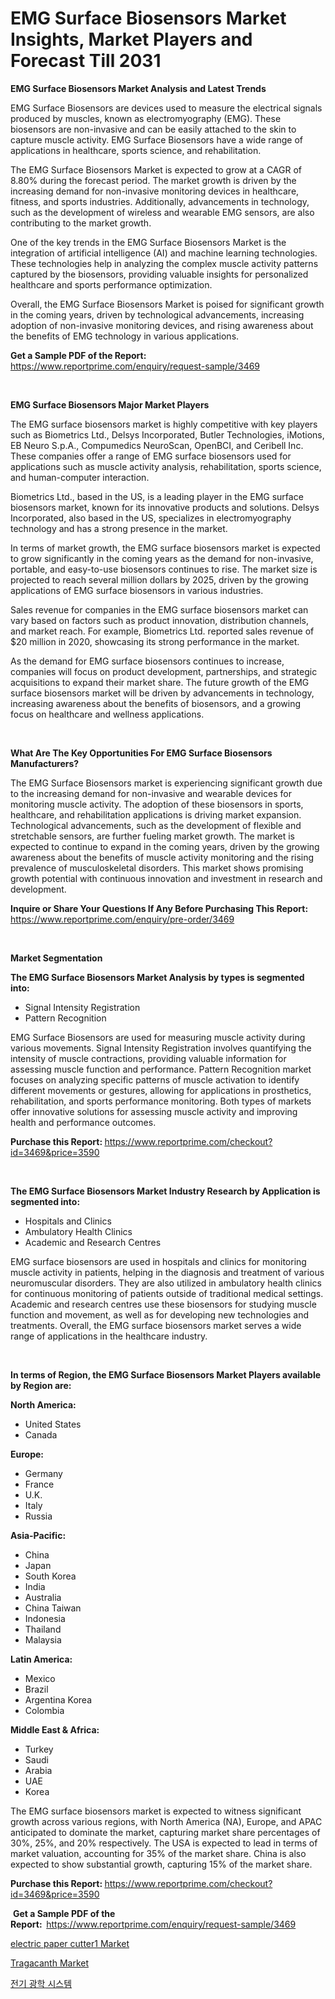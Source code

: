<p><h1>EMG Surface Biosensors Market Insights, Market Players and Forecast Till 2031</h1></p><p><strong>EMG Surface Biosensors Market Analysis and Latest Trends</strong></p>
<p><p>EMG Surface Biosensors are devices used to measure the electrical signals produced by muscles, known as electromyography (EMG). These biosensors are non-invasive and can be easily attached to the skin to capture muscle activity. EMG Surface Biosensors have a wide range of applications in healthcare, sports science, and rehabilitation.</p><p>The EMG Surface Biosensors Market is expected to grow at a CAGR of 8.80% during the forecast period. The market growth is driven by the increasing demand for non-invasive monitoring devices in healthcare, fitness, and sports industries. Additionally, advancements in technology, such as the development of wireless and wearable EMG sensors, are also contributing to the market growth.</p><p>One of the key trends in the EMG Surface Biosensors Market is the integration of artificial intelligence (AI) and machine learning technologies. These technologies help in analyzing the complex muscle activity patterns captured by the biosensors, providing valuable insights for personalized healthcare and sports performance optimization.</p><p>Overall, the EMG Surface Biosensors Market is poised for significant growth in the coming years, driven by technological advancements, increasing adoption of non-invasive monitoring devices, and rising awareness about the benefits of EMG technology in various applications.</p></p>
<p><strong>Get a Sample PDF of the Report:&nbsp;</strong> <a href="https://www.reportprime.com/enquiry/request-sample/3469">https://www.reportprime.com/enquiry/request-sample/3469</a></p>
<p>&nbsp;</p>
<p><strong>EMG Surface Biosensors Major Market Players</strong></p>
<p><p>The EMG surface biosensors market is highly competitive with key players such as Biometrics Ltd., Delsys Incorporated, Butler Technologies, iMotions, EB Neuro S.p.A., Compumedics NeuroScan, OpenBCI, and Ceribell Inc. These companies offer a range of EMG surface biosensors used for applications such as muscle activity analysis, rehabilitation, sports science, and human-computer interaction.</p><p>Biometrics Ltd., based in the US, is a leading player in the EMG surface biosensors market, known for its innovative products and solutions. Delsys Incorporated, also based in the US, specializes in electromyography technology and has a strong presence in the market.</p><p>In terms of market growth, the EMG surface biosensors market is expected to grow significantly in the coming years as the demand for non-invasive, portable, and easy-to-use biosensors continues to rise. The market size is projected to reach several million dollars by 2025, driven by the growing applications of EMG surface biosensors in various industries.</p><p>Sales revenue for companies in the EMG surface biosensors market can vary based on factors such as product innovation, distribution channels, and market reach. For example, Biometrics Ltd. reported sales revenue of $20 million in 2020, showcasing its strong performance in the market.</p><p>As the demand for EMG surface biosensors continues to increase, companies will focus on product development, partnerships, and strategic acquisitions to expand their market share. The future growth of the EMG surface biosensors market will be driven by advancements in technology, increasing awareness about the benefits of biosensors, and a growing focus on healthcare and wellness applications.</p></p>
<p>&nbsp;</p>
<p><strong>What Are The Key Opportunities For EMG Surface Biosensors Manufacturers?</strong></p>
<p><p>The EMG Surface Biosensors market is experiencing significant growth due to the increasing demand for non-invasive and wearable devices for monitoring muscle activity. The adoption of these biosensors in sports, healthcare, and rehabilitation applications is driving market expansion. Technological advancements, such as the development of flexible and stretchable sensors, are further fueling market growth. The market is expected to continue to expand in the coming years, driven by the growing awareness about the benefits of muscle activity monitoring and the rising prevalence of musculoskeletal disorders. This market shows promising growth potential with continuous innovation and investment in research and development.</p></p>
<p><strong>Inquire or Share Your Questions If Any Before Purchasing This Report:</strong> <a href="https://www.reportprime.com/enquiry/pre-order/3469">https://www.reportprime.com/enquiry/pre-order/3469</a></p>
<p>&nbsp;</p>
<p><strong>Market Segmentation</strong></p>
<p><strong>The EMG Surface Biosensors Market Analysis by types is segmented into:</strong></p>
<p><ul><li>Signal Intensity Registration</li><li>Pattern Recognition</li></ul></p>
<p><p>EMG Surface Biosensors are used for measuring muscle activity during various movements. Signal Intensity Registration involves quantifying the intensity of muscle contractions, providing valuable information for assessing muscle function and performance. Pattern Recognition market focuses on analyzing specific patterns of muscle activation to identify different movements or gestures, allowing for applications in prosthetics, rehabilitation, and sports performance monitoring. Both types of markets offer innovative solutions for assessing muscle activity and improving health and performance outcomes.</p></p>
<p><strong>Purchase this Report:&nbsp;</strong><a href="https://www.reportprime.com/checkout?id=3469&price=3590">https://www.reportprime.com/checkout?id=3469&price=3590</a></p>
<p>&nbsp;</p>
<p><strong>The EMG Surface Biosensors Market Industry Research by Application is segmented into:</strong></p>
<p><ul><li>Hospitals and Clinics</li><li>Ambulatory Health Clinics</li><li>Academic and Research Centres</li></ul></p>
<p><p>EMG surface biosensors are used in hospitals and clinics for monitoring muscle activity in patients, helping in the diagnosis and treatment of various neuromuscular disorders. They are also utilized in ambulatory health clinics for continuous monitoring of patients outside of traditional medical settings. Academic and research centres use these biosensors for studying muscle function and movement, as well as for developing new technologies and treatments. Overall, the EMG surface biosensors market serves a wide range of applications in the healthcare industry.</p></p>
<p>&nbsp;</p>
<p><strong>In terms of Region, the EMG Surface Biosensors Market Players available by Region are:</strong></p>
<p>
    <p> <strong> North America: </strong>
        <ul>
            <li>United States</li>
            <li>Canada</li>
        </ul>
        </p> 
    <p> <strong> Europe: </strong>
        <ul>
            <li>Germany</li>
            <li>France</li>
            <li>U.K.</li>
            <li>Italy</li>
            <li>Russia</li>
        </ul>
        </p> 
    <p> <strong> Asia-Pacific: </strong>
        <ul>
            <li>China</li>
            <li>Japan</li>
            <li>South Korea</li>
            <li>India</li>
            <li>Australia</li>
            <li>China Taiwan</li>
            <li>Indonesia</li>
            <li>Thailand</li>
            <li>Malaysia</li>
        </ul>
        </p> 
    <p> <strong> Latin America: </strong>
        <ul>
            <li>Mexico</li>
            <li>Brazil</li>
            <li>Argentina Korea</li>
            <li>Colombia</li>
        </ul>
        </p> 
    <p> <strong> Middle East & Africa: </strong>
        <ul>
            <li>Turkey</li>
            <li>Saudi</li>
            <li>Arabia</li>
            <li>UAE</li>
            <li>Korea</li>
        </ul>
    </p>
    </p>
<p><p>The EMG surface biosensors market is expected to witness significant growth across various regions, with North America (NA), Europe, and APAC anticipated to dominate the market, capturing market share percentages of 30%, 25%, and 20% respectively. The USA is expected to lead in terms of market valuation, accounting for 35% of the market share. China is also expected to show substantial growth, capturing 15% of the market share.</p></p>
<p><strong>Purchase this Report: </strong><a href="https://www.reportprime.com/checkout?id=3469&price=3590">https://www.reportprime.com/checkout?id=3469&price=3590</a></p>
<p>&nbsp;<strong>Get a Sample PDF of the Report:&nbsp;&nbsp;</strong><a href="https://www.reportprime.com/enquiry/request-sample/3469">https://www.reportprime.com/enquiry/request-sample/3469</a></p>
<p><strong></strong></p>
<p><p><a href="https://github.com/ChiragRP21/Market-Research-Report-List-4/blob/main/electric-paper-cutter1-market.md">electric paper cutter1 Market</a></p><p><a href="https://funky-papaya-cf4.notion.site/Tragacanth-Market-Analysis-and-Market-Size-Global-Industry-Overview-Market-Segmentation-and-Foreca-15e665c72ce545b580605276dfb2592a">Tragacanth Market</a></p><p><a href="https://medium.com/@tonyolfson67562023/%EC%A0%84%EC%9E%90-%EA%B4%91%ED%95%99-%EC%8B%9C%EC%8A%A4%ED%85%9C-%EC%8B%9C%EC%9E%A5%EC%9D%80-%EC%8B%9C%EC%9E%A5-%EC%A0%90%EC%9C%A0%EC%9C%A8-%EC%8B%9C%EC%9E%A5-%ED%8A%B8%EB%A0%8C%EB%93%9C-%EB%B0%8F-%EC%8B%9C%EC%9E%A5-%EC%84%B1%EC%9E%A5%EC%97%90-%EB%8C%80%ED%95%9C-%EC%A0%95%EB%B3%B4%EB%A5%BC-%EC%A0%9C%EA%B3%B5%ED%95%A9%EB%8B%88%EB%8B%A4-e77c24b22f02">전기 광학 시스템</a></p></p>